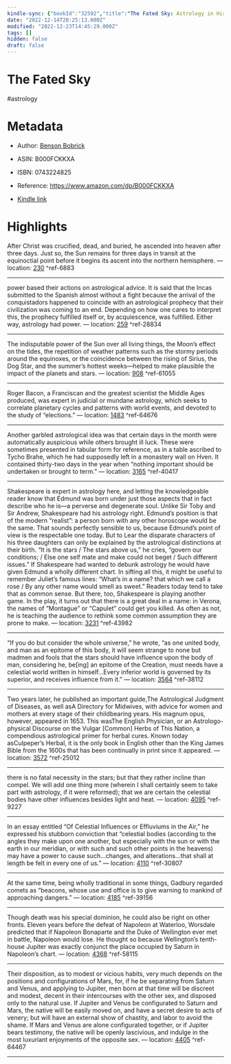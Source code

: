 ```yaml
---
kindle-sync: {"bookId":"32592","title":"The Fated Sky: Astrology in History","author":"Benson Bobrick","asin":"B000FCKKXA","lastAnnotatedDate":"2021-10-11","bookImageUrl":"https://m.media-amazon.com/images/I/81VUHa-9LUL._SY160.jpg","highlightsCount":13}
date: "2022-12-14T20:25:13.000Z"
modified: "2022-12-23T14:45:29.000Z"
tags: []
hidden: false
draft: false
---
```

# The Fated Sky

#astrology

# Metadata

* Author: [Benson Bobrick](https://www.amazon.com/Benson-Bobrick/e/B000AP7XK0/ref=dp_byline_cont_ebooks_1)

* ASIN: B000FCKKXA

* ISBN: 0743224825

* Reference: <https://www.amazon.com/dp/B000FCKKXA>

* [Kindle link](kindle://book?action=open&asin=B000FCKKXA)

# Highlights

After Christ was crucified, dead, and buried, he ascended into heaven after three days. Just so, the Sun remains for three days in transit at the equinoctial point before it begins its ascent into the northern hemisphere. — location: [230](kindle://book?action=open&asin=B000FCKKXA&location=230) ^ref-6883

---

power based their actions on astrological advice. It is said that the Incas submitted to the Spanish almost without a fight because the arrival of the conquistadors happened to coincide with an astrological prophecy that their civilization was coming to an end. Depending on how one cares to interpret this, the prophecy fulfilled itself or, by acquiescence, was fulfilled. Either way, astrology had power. — location: [259](kindle://book?action=open&asin=B000FCKKXA&location=259) ^ref-28834

---

The indisputable power of the Sun over all living things, the Moon’s effect on the tides, the repetition of weather patterns such as the stormy periods around the equinoxes, or the coincidence between the rising of Sirius, the Dog Star, and the summer’s hottest weeks—helped to make plausible the impact of the planets and stars. — location: [908](kindle://book?action=open&asin=B000FCKKXA&location=908) ^ref-61055

---

Roger Bacon, a Franciscan and the greatest scientist the Middle Ages produced, was expert in judicial or mundane astrology, which seeks to correlate planetary cycles and patterns with world events, and devoted to the study of “elections.” — location: [1483](kindle://book?action=open&asin=B000FCKKXA&location=1483) ^ref-64676

---

Another garbled astrological idea was that certain days in the month were automatically auspicious while others brought ill luck. These were sometimes presented in tabular form for reference, as in a table ascribed to Tycho Brahe, which he had supposedly left in a monastery wall on Hven. It contained thirty-two days in the year when “nothing important should be undertaken or brought to term.” — location: [3165](kindle://book?action=open&asin=B000FCKKXA&location=3165) ^ref-40417

---

Shakespeare is expert in astrology here, and letting the knowledgeable reader know that Edmund was born under just those aspects that in fact describe who he is—a perverse and degenerate soul. Unlike Sir Toby and Sir Andrew, Shakespeare had his astrology right. Edmund’s position is that of the modern “realist”: a person born with any other horoscope would be the same. That sounds perfectly sensible to us, because Edmund’s point of view is the respectable one today. But to Lear the disparate characters of his three daughters can only be explained by the astrological distinctions at their birth. “It is the stars / The stars above us,” he cries, “govern our conditions; / Else one self mate and make could not beget / Such different issues.” If Shakespeare had wanted to debunk astrology he would have given Edmund a wholly different chart. In sifting all this, it might be useful to remember Juliet’s famous lines: “What’s in a name? that which we call a rose / By any other name would smell as sweet.” Readers today tend to take that as common sense. But there, too, Shakespeare is playing another game. In the play, it turns out that there is a great deal in a name: in Verona, the names of “Montague” or “Capulet” could get you killed. As often as not, he is teaching the audience to rethink some common assumption they are prone to make. — location: [3231](kindle://book?action=open&asin=B000FCKKXA&location=3231) ^ref-43982

---

“If you do but consider the whole universe,” he wrote, “as one united body, and man as an epitome of this body, it will seem strange to none but madmen and fools that the stars should have influence upon the body of man, considering he, be[ing] an epitome of the Creation, must needs have a celestial world written in himself…Every inferior world is governed by its superior, and receives influence from it.” — location: [3564](kindle://book?action=open&asin=B000FCKKXA&location=3564) ^ref-38112

---

Two years later, he published an important guide,The Astrological Judgment of Diseases, as well asA Directory for Midwives, with advice for women and mothers at every stage of their childbearing years. His magnum opus, however, appeared in 1653. This wasThe English Physician, or an Astrologo-physical Discourse on the Vulgar [Common] Herbs of This Nation, a compendious astrological primer for herbal cures. Known today asCulpeper’s Herbal, it is the only book in English other than the King James Bible from the 1600s that has been continually in print since it appeared. — location: [3572](kindle://book?action=open&asin=B000FCKKXA&location=3572) ^ref-25012

---

there is no fatal necessity in the stars; but that they rather incline than compel. We will add one thing more (wherein I shall certainly seem to take part with astrology, if it were reformed); that we are certain the celestial bodies have other influences besides light and heat. — location: [4095](kindle://book?action=open&asin=B000FCKKXA&location=4095) ^ref-9227

---

In an essay entitled “Of Celestial Influences or Effluviums in the Air,” he expressed his stubborn conviction that “celestial bodies (according to the angles they make upon one another, but especially with the sun or with the earth in our meridian, or with such and such other points in the heavens) may have a power to cause such…changes, and alterations…that shall at length be felt in every one of us.” — location: [4110](kindle://book?action=open&asin=B000FCKKXA&location=4110) ^ref-30807

---

At the same time, being wholly traditional in some things, Gadbury regarded comets as “beacons, whose use and office is to give warning to mankind of approaching dangers.” — location: [4185](kindle://book?action=open&asin=B000FCKKXA&location=4185) ^ref-39156

---

Though death was his special dominion, he could also be right on other fronts. Eleven years before the defeat of Napoleon at Waterloo, Worsdale predicted that if Napoleon Bonaparte and the Duke of Wellington ever met in battle, Napoleon would lose. He thought so because Wellington’s tenth-house Jupiter was exactly conjunct the place occupied by Saturn in Napoleon’s chart. — location: [4368](kindle://book?action=open&asin=B000FCKKXA&location=4368) ^ref-58115

---

Their disposition, as to modest or vicious habits, very much depends on the positions and configurations of Mars, for, if he be separating from Saturn and Venus, and applying to Jupiter, men born at that time will be discreet and modest, decent in their intercourses with the other sex, and disposed only to the natural use. If Jupiter and Venus be configurated to Saturn and Mars, the native will be easily moved on, and have a secret desire to acts of venery; but will have an external show of chastity, and labor to avoid the shame. If Mars and Venus are alone configurated together, or if Jupiter bears testimony, the native will be openly lascivious, and indulge in the most luxuriant enjoyments of the opposite sex. — location: [4405](kindle://book?action=open&asin=B000FCKKXA&location=4405) ^ref-64467

---
